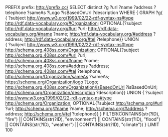 PREFIX prefix: <http://prefix.cc/>
SELECT distinct ?g ?url ?name ?address ?telephone ?sameAs ?Logo ?isBasedOnUrl ?description
WHERE { 
  GRAPH ?g{
  { ?subject <http://www.w3.org/1999/02/22-rdf-syntax-ns#type> <http://rdf.data-vocabulary.org/#Organization>;
             OPTIONAL{?subject <http://rdf.data-vocabulary.org/#url> ?url;
             <http://rdf.data-vocabulary.org/#name> ?name;
                             <http://rdf.data-vocabulary.org/#address> ?address;
                             <http://rdf.data-vocabulary.org/#tel> ?telephone}} UNION 		
   { ?subject <http://www.w3.org/1999/02/22-rdf-syntax-ns#type> <http://schema.org.408ss.com/Organization>;
              OPTIONAL{?subject <http://schema.org.408ss.com/#url> ?url;
             <http://schema.org.408ss.com/#name> ?name;
                             <http://schema.org.408ss.com/#address> ?address;
            <http://schema.org.408ss.com/#tel> ?telephone;
            <http://schema.org/Organization/sameAs> ?sameAs;
            <https://schema.org/Organization/logo> ?Logo;
            <http://schema.org.408ss.com/Organization/isBasedOnUrl> ?isBasedOnUrl;
            <http://schema.org/Organization/description> ?description}} UNION
    { ?subject <http://www.w3.org/1999/02/22-rdf-syntax-ns#type> <http://schema.org/Organization>;
              OPTIONAL{?subject <http://schema.org/#url> ?url;
             <http://schema.org/#name> ?name;
                             <http://schema.org/#address> ?address;
            <http://schema.org/#tel> ?telephone}}
  }
  FILTER(CONTAINS(str(?ID), "fire") || CONTAINS(str(?ID), "environment") || CONTAINS(str(?ID), "flood") || CONTAINS(str(?ID), "weather") || CONTAINS(str(?ID), "climate"))
}
LIMIT 100